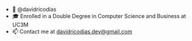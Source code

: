 - 👋 @davidricodias
- 🎓 Enrolled in a Double Degree in Computer Science and Business at UC3M
- 📫 Contact me at davidricodias.dev@gmail.com

